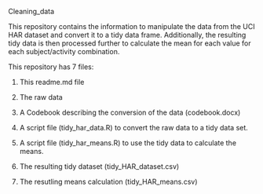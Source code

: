 Cleaning_data

This repository contains the information to manipulate the data from the UCI HAR dataset
and convert it to a tidy data frame.  Additionally, the resulting tidy data is then processed
further to calculate the mean for each value for each subject/activity combination.

This repository has 7 files:

1) This readme.md file

2) The raw data

3) A Codebook describing the conversion of the data (codebook.docx)

4) A script file (tidy_har_data.R) to convert the raw data to a tidy data set.

5) A script file (tidy_har_means.R) to use the tidy data to calculate the means.

6) The resulting tidy dataset (tidy_HAR_dataset.csv)

7) The resutling means calculation (tidy_HAR_means.csv)
